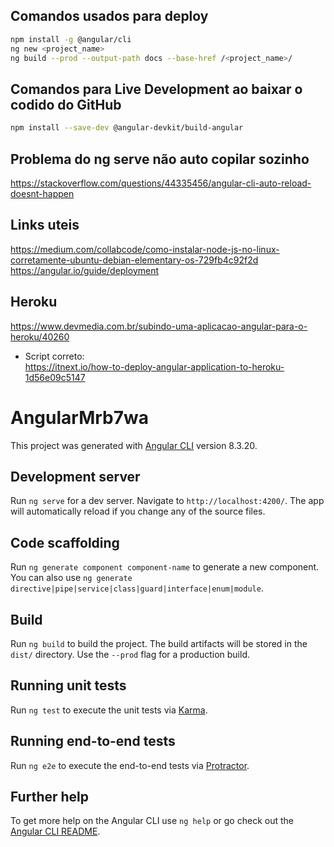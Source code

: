 ## Comandos usados para deploy
``` sh
npm install -g @angular/cli
ng new <project_name>
ng build --prod --output-path docs --base-href /<project_name>/
```

## Comandos para Live Development ao baixar o codido do GitHub
```sh
npm install --save-dev @angular-devkit/build-angular
```

## Problema do ng serve não auto copilar sozinho
https://stackoverflow.com/questions/44335456/angular-cli-auto-reload-doesnt-happen

## Links uteis
https://medium.com/collabcode/como-instalar-node-js-no-linux-corretamente-ubuntu-debian-elementary-os-729fb4c92f2d
https://angular.io/guide/deployment

## Heroku
https://www.devmedia.com.br/subindo-uma-aplicacao-angular-para-o-heroku/40260  
- Script correto:  
https://itnext.io/how-to-deploy-angular-application-to-heroku-1d56e09c5147  


# AngularMrb7wa

This project was generated with [Angular CLI](https://github.com/angular/angular-cli) version 8.3.20.

## Development server

Run `ng serve` for a dev server. Navigate to `http://localhost:4200/`. The app will automatically reload if you change any of the source files.

## Code scaffolding

Run `ng generate component component-name` to generate a new component. You can also use `ng generate directive|pipe|service|class|guard|interface|enum|module`.

## Build

Run `ng build` to build the project. The build artifacts will be stored in the `dist/` directory. Use the `--prod` flag for a production build.

## Running unit tests

Run `ng test` to execute the unit tests via [Karma](https://karma-runner.github.io).

## Running end-to-end tests

Run `ng e2e` to execute the end-to-end tests via [Protractor](http://www.protractortest.org/).

## Further help

To get more help on the Angular CLI use `ng help` or go check out the [Angular CLI README](https://github.com/angular/angular-cli/blob/master/README.md).
